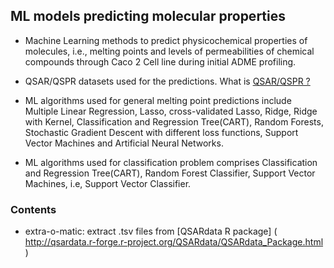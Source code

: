 ## ML models predicting molecular properties
* Machine Learning methods to predict physicochemical properties of molecules, i.e., melting points and levels of permeabilities of chemical compounds through Caco 2 Cell line during initial ADME profiling.

* QSAR/QSPR datasets used for the predictions. 
What is [QSAR/QSPR ?](https://en.wikipedia.org/wiki/Quantitative_structure%E2%80%93activity_relationship)

* ML algorithms used for general melting point predictions include Multiple Linear Regression, Lasso, cross-validated Lasso, Ridge, Ridge with Kernel, Classification and Regression Tree(CART), Random Forests, Stochastic Gradient Descent with different loss functions, Support Vector Machines and Artificial Neural Networks.

* ML algorithms used for classification problem comprises Classification and Regression Tree(CART), Random Forest Classifier, Support Vector Machines, i.e, Support Vector Classifier. 


### Contents
* extra-o-matic: extract .tsv files from [QSARdata R package] ( http://qsardata.r-forge.r-project.org/QSARdata/QSARdata_Package.html )

